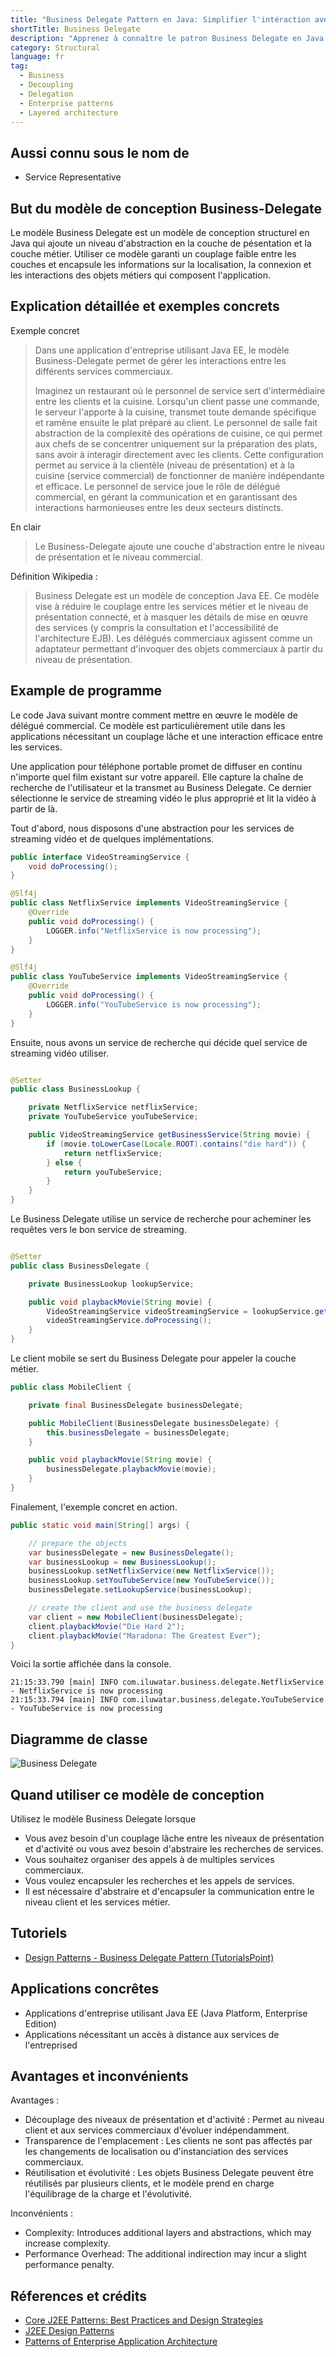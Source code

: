 ```yaml
---
title: "Business Delegate Pattern en Java: Simplifier l'intéraction avec les services métiers"
shortTitle: Business Delegate
description: "Apprenez à connaître le patron Business Delegate en Java. Ce patron ajoute une niveau d'abstraction en la couche de présentation et la couche métier, assurant un couplage faible et une intéraction simplifiée entre les sevices."
category: Structural
language: fr
tag:
  - Business
  - Decoupling
  - Delegation
  - Enterprise patterns
  - Layered architecture
---
```


## Aussi connu sous le nom de 

* Service Representative

## But du modèle de conception Business-Delegate

Le modèle Business Delegate est un modèle de conception structurel en Java qui ajoute un niveau d'abstraction en la couche de pésentation et la couche métier. Utiliser ce modèle garanti un couplage faible entre les couches et encapsule les informations sur la localisation, la connexion et les interactions des objets métiers qui composent l'application.

## Explication détaillée et exemples concrets

Exemple concret

> Dans une application d'entreprise utilisant Java EE, le modèle Business-Delegate permet de gérer les interactions entre les différents services commerciaux.
> 
> Imaginez un restaurant où le personnel de service sert d'intermédiaire entre les clients et la cuisine. Lorsqu'un client passe une commande, le serveur l'apporte à la cuisine, transmet toute demande spécifique et ramène ensuite le plat préparé au client. Le personnel de salle fait abstraction de la complexité des opérations de cuisine, ce qui permet aux chefs de se concentrer uniquement sur la préparation des plats, sans avoir à interagir directement avec les clients. Cette configuration permet au service à la clientèle (niveau de présentation) et à la cuisine (service commercial) de fonctionner de manière indépendante et efficace. Le personnel de service joue le rôle de délégué commercial, en gérant la communication et en garantissant des interactions harmonieuses entre les deux secteurs distincts.

En clair

> Le Business-Delegate ajoute une couche d'abstraction entre le niveau de présentation et le niveau commercial.

Définition Wikipedia : 

> Business Delegate est un modèle de conception Java EE. Ce modèle vise à réduire le couplage entre les services métier et le niveau de présentation connecté, et à masquer les détails de mise en œuvre des services (y compris la consultation et l'accessibilité de l'architecture EJB). Les délégués commerciaux agissent comme un adaptateur permettant d'invoquer des objets commerciaux à partir du niveau de présentation.

## Example de programme

Le code Java suivant montre comment mettre en œuvre le modèle de délégué commercial. Ce modèle est particulièrement utile dans les applications nécessitant un couplage lâche et une interaction efficace entre les services.

Une application pour téléphone portable promet de diffuser en continu n'importe quel film existant sur votre appareil. Elle capture la chaîne de recherche de l'utilisateur et la transmet au Business Delegate. Ce dernier sélectionne le service de streaming vidéo le plus approprié et lit la vidéo à partir de là.

Tout d'abord, nous disposons d'une abstraction pour les services de streaming vidéo et de quelques implémentations.

```java
public interface VideoStreamingService {
    void doProcessing();
}

@Slf4j
public class NetflixService implements VideoStreamingService {
    @Override
    public void doProcessing() {
        LOGGER.info("NetflixService is now processing");
    }
}

@Slf4j
public class YouTubeService implements VideoStreamingService {
    @Override
    public void doProcessing() {
        LOGGER.info("YouTubeService is now processing");
    }
}
```

Ensuite, nous avons un service de recherche qui décide quel service de streaming vidéo utiliser.

```java

@Setter
public class BusinessLookup {

    private NetflixService netflixService;
    private YouTubeService youTubeService;

    public VideoStreamingService getBusinessService(String movie) {
        if (movie.toLowerCase(Locale.ROOT).contains("die hard")) {
            return netflixService;
        } else {
            return youTubeService;
        }
    }
}
```

Le Business Delegate utilise un service de recherche pour acheminer les requêtes vers le bon service de streaming.

```java

@Setter
public class BusinessDelegate {

    private BusinessLookup lookupService;

    public void playbackMovie(String movie) {
        VideoStreamingService videoStreamingService = lookupService.getBusinessService(movie);
        videoStreamingService.doProcessing();
    }
}
```

Le client mobile se sert du Business Delegate pour appeler la couche métier.

```java
public class MobileClient {

    private final BusinessDelegate businessDelegate;

    public MobileClient(BusinessDelegate businessDelegate) {
        this.businessDelegate = businessDelegate;
    }

    public void playbackMovie(String movie) {
        businessDelegate.playbackMovie(movie);
    }
}
```

Finalement, l'exemple concret en action.

```java
public static void main(String[] args) {

    // prepare the objects
    var businessDelegate = new BusinessDelegate();
    var businessLookup = new BusinessLookup();
    businessLookup.setNetflixService(new NetflixService());
    businessLookup.setYouTubeService(new YouTubeService());
    businessDelegate.setLookupService(businessLookup);

    // create the client and use the business delegate
    var client = new MobileClient(businessDelegate);
    client.playbackMovie("Die Hard 2");
    client.playbackMovie("Maradona: The Greatest Ever");
}
```

Voici la sortie affichée dans la console.

```
21:15:33.790 [main] INFO com.iluwatar.business.delegate.NetflixService - NetflixService is now processing
21:15:33.794 [main] INFO com.iluwatar.business.delegate.YouTubeService - YouTubeService is now processing
```

## Diagramme de classe 

![Business Delegate](./etc/business-delegate.urm.png "Business Delegate")

## Quand utiliser ce modèle de conception 

Utilisez le modèle Business Delegate lorsque

* Vous avez besoin d'un couplage lâche entre les niveaux de présentation et d'activité ou vous avez besoin d'abstraire les recherches de services.
* Vous souhaitez organiser des appels à de multiples services commerciaux.
* Vous voulez encapsuler les recherches et les appels de services.
* Il est nécessaire d'abstraire et d'encapsuler la communication entre le niveau client et les services métier.

## Tutoriels 

* [Design Patterns - Business Delegate Pattern (TutorialsPoint)](https://www.tutorialspoint.com/design_pattern/business_delegate_pattern.htm)

## Applications concrêtes 

* Applications d'entreprise utilisant Java EE (Java Platform, Enterprise Edition)
* Applications nécessitant un accès à distance aux services de l'entreprised

## Avantages et inconvénients 

Avantages :

* Découplage des niveaux de présentation et d'activité : Permet au niveau client et aux services commerciaux d'évoluer indépendamment.
* Transparence de l'emplacement : Les clients ne sont pas affectés par les changements de localisation ou d'instanciation des services commerciaux.
* Réutilisation et évolutivité : Les objets Business Delegate peuvent être réutilisés par plusieurs clients, et le modèle prend en charge l'équilibrage de la charge et l'évolutivité.

Inconvénients :

* Complexity: Introduces additional layers and abstractions, which may increase complexity.
* Performance Overhead: The additional indirection may incur a slight performance penalty.

## Réferences et crédits

* [Core J2EE Patterns: Best Practices and Design Strategies](https://amzn.to/4cAbDap)
* [J2EE Design Patterns](https://amzn.to/4dpzgmx)
* [Patterns of Enterprise Application Architecture](https://amzn.to/3WfKBPR)
